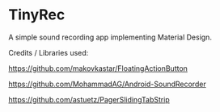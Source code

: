 TinyRec
=============

<p>A simple sound recording app implementing Material Design.</p>


Credits / Libraries used:

https://github.com/makovkastar/FloatingActionButton

https://github.com/MohammadAG/Android-SoundRecorder

https://github.com/astuetz/PagerSlidingTabStrip

